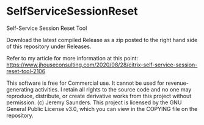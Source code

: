 # SelfServiceSessionReset
Self-Service Session Reset Tool

Download the latest compiled Release as a zip posted to the right hand side of this repository under Releases.

Refer to my article for more information at this point: https://www.jhouseconsulting.com/2020/08/28/citrix-self-service-session-reset-tool-2106

This software is free for Commercial use. It cannot be used for revenue-generating activities. I retain all rights to the source code and no one may reproduce, distribute, or create derivative works from this project without permission. (c) Jeremy Saunders.
This project is licensed by the GNU General Public License v3.0, which you can view in the COPYING file on the repository.
